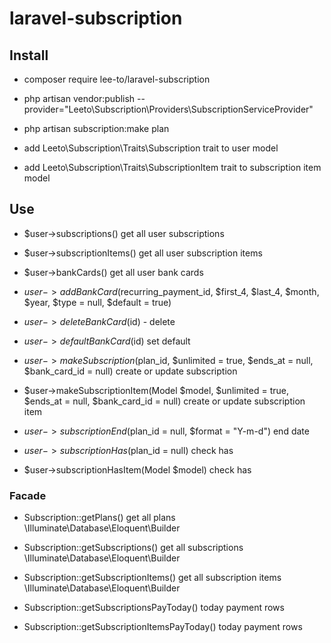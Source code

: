 # laravel-subscription

## Install
- composer require lee-to/laravel-subscription

- php artisan vendor:publish --provider="Leeto\Subscription\Providers\SubscriptionServiceProvider"
- php artisan subscription:make plan
- add Leeto\Subscription\Traits\Subscription trait to user model
- add Leeto\Subscription\Traits\SubscriptionItem trait to subscription item model

## Use
- $user->subscriptions() get all user subscriptions
- $user->subscriptionItems() get all user subscription items
- $user->bankCards() get all user bank cards

- $user->addBankCard($recurring_payment_id, $first_4, $last_4, $month, $year, $type = null, $default = true)
- $user->deleteBankCard($id) - delete
- $user->defaultBankCard($id) set default

- $user->makeSubscription($plan_id, $unlimited = true, $ends_at = null, $bank_card_id = null) create or update subscription
- $user->makeSubscriptionItem(Model $model, $unlimited = true, $ends_at = null, $bank_card_id = null) create or update subscription item
- $user->subscriptionEnd($plan_id = null, $format = "Y-m-d") end date
- $user->subscriptionHas($plan_id = null) check has 
- $user->subscriptionHasItem(Model $model) check has 

### Facade
- Subscription::getPlans() get all plans \Illuminate\Database\Eloquent\Builder
- Subscription::getSubscriptions() get all subscriptions \Illuminate\Database\Eloquent\Builder
- Subscription::getSubscriptionItems() get all subscription items \Illuminate\Database\Eloquent\Builder

- Subscription::getSubscriptionsPayToday() today payment rows
- Subscription::getSubscriptionItemsPayToday() today payment rows